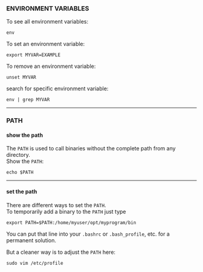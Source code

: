 ### ENVIRONMENT VARIABLES

To see all environment variables:
```
env
```

To set an environment variable:
```
export MYVAR=EXAMPLE
```
To remove an environment variable:
```
unset MYVAR
```
search for specific environment variable:
```
env | grep MYVAR
```
***
### PATH
#### show the path

The `PATH` is used to call binaries without the complete path from any directory.\
Show the `PATH`:
```
echo $PATH
```
***
#### set the path
There are different ways to set the `PATH`.\
To temporarily add a binary to the `PATH` just type 
```
export PATH=$PATH:/home/myuser/opt/myprogram/bin
```

You can put that line into your `.bashrc` or `.bash_profile`, etc. for a permanent solution.

But a cleaner way is to adjust the `PATH` here:
```
sudo vim /etc/profile
```

